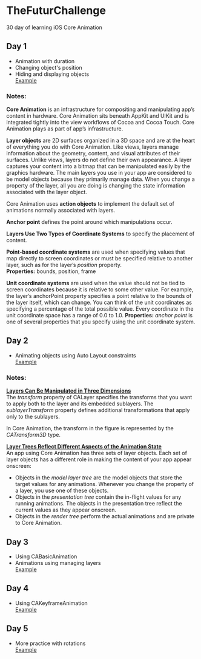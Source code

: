 # TheFuturChallenge
30 day of learning iOS Core Animation

## Day 1
* Animation with duration
* Changing object's position
* Hiding and displaying objects  
[Example](https://twitter.com/natacodes/status/910983629987180544)

### Notes:
**Core Animation** is an infrastructure for compositing and manipulating app’s content in hardware. Core Animation sits beneath AppKit and UIKit and is integrated tightly into the view workflows of Cocoa and Cocoa Touch. Core Animation plays as part of app’s infrastructure.

**Layer objects** are 2D surfaces organized in a 3D space and are at the heart of everything you do with Core Animation.
Like views, layers manage information about the geometry, content, and visual attributes of their surfaces. Unlike views, layers do not define their own appearance. A layer captures your content into a bitmap that can be manipulated easily by the graphics hardware. The main layers you use in your app are considered to be model objects because they primarily manage data.
When you change a property of the layer, all you are doing is changing the state information associated with the layer object.

Core Animation uses **action objects** to implement the default set of animations normally associated with layers.

**Anchor point** defines the point around which manipulations occur.

**Layers Use Two Types of Coordinate Systems** to specify the placement of content.

**Point-based coordinate systems** are used when specifying values that map directly to screen coordinates or must be specified relative to another layer, such as for the layer’s *position* property.  
**Properties:** bounds, position, frame 

**Unit coordinate systems** are used when the value should not be tied to screen coordinates because it is relative to some other value. For example, the layer’s anchorPoint property specifies a point relative to the bounds of the layer itself, which can change. You can think of the unit coordinates as specifying a percentage of the total possible value. Every coordinate in the unit coordinate space has a range of 0.0 to 1.0. 
**Properties:** *anchor point* is one of several properties that you specify using the unit coordinate system.

## Day 2
* Animating objects  using Auto Layout constraints  
[Example](https://twitter.com/natacodes/status/911433118686470144)

### Notes:
[**Layers Can Be Manipulated in Three Dimensions**](https://developer.apple.com/library/content/documentation/Cocoa/Conceptual/CoreAnimation_guide/CoreAnimationBasics/CoreAnimationBasics.html#//apple_ref/doc/uid/TP40004514-CH2-SW18)  
The *transform* property of CALayer specifies the transforms that you want to apply both to the layer and its embedded sublayers. The *sublayerTransform* property defines additional transformations that apply only to the sublayers.

In Core Animation, the transform in the figure is represented by the *CATransform3D* type.

[**Layer Trees Reflect Different Aspects of the Animation State**](https://developer.apple.com/library/content/documentation/Cocoa/Conceptual/CoreAnimation_guide/CoreAnimationBasics/CoreAnimationBasics.html#//apple_ref/doc/uid/TP40004514-CH2-SW19)  
An app using Core Animation has three sets of layer objects. Each set of layer objects has a different role in making the content of your app appear onscreen:
* Objects in the *model layer tree* are the model objects that store the target values for any animations. Whenever you change the property of a layer, you use one of these objects.
* Objects in the *presentation tree* contain the in-flight values for any running animations. The objects in the presentation tree reflect the current values as they appear onscreen.
* Objects in the *render tree* perform the actual animations and are private to Core Animation.

## Day 3
* Using CABasicAnimation
* Animations using managing layers  
[Example](https://twitter.com/natacodes/status/911795004909150208)

## Day 4
* Using CAKeyframeAnimation  
[Example](https://twitter.com/natacodes/status/912947865516859392)

## Day 5
* More practice with rotations  
[Example](https://twitter.com/natacodes/status/913292684428587008)
